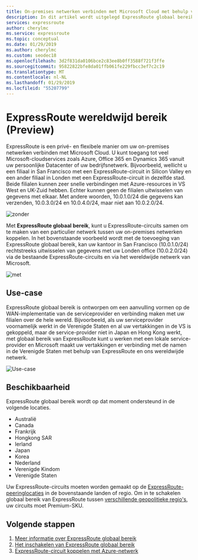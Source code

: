 ```yaml
---
title: On-premises netwerken verbinden met Microsoft Cloud met behulp van globaal bereik - Azure ExpressRoute | Microsoft Docs
description: In dit artikel wordt uitgelegd ExpressRoute globaal bereik.
services: expressroute
author: cherylmc
ms.service: expressroute
ms.topic: conceptual
ms.date: 01/29/2019
ms.author: cherylmc
ms.custom: seodec18
ms.openlocfilehash: 3d2f831da0106bce2c83ee8b0ff3588f721f3ffe
ms.sourcegitcommit: 95822822bfe8da01ffb061fe229fbcc3ef7c2c19
ms.translationtype: MT
ms.contentlocale: nl-NL
ms.lasthandoff: 01/29/2019
ms.locfileid: "55207799"
---
```

# <a name="expressroute-global-reach-preview"></a>ExpressRoute wereldwijd bereik (Preview)
ExpressRoute is een privé- en flexibele manier om uw on-premises netwerken verbinden met Microsoft Cloud. U kunt toegang tot veel Microsoft-cloudservices zoals Azure, Office 365 en Dynamics 365 vanuit uw persoonlijke Datacenter of uw bedrijfsnetwerk. Bijvoorbeeld, wellicht u een filiaal in San Francisco met een ExpressRoute-circuit in Silicon Valley en een ander filiaal in Londen met een ExpressRoute-circuit in dezelfde stad. Beide filialen kunnen zeer snelle verbindingen met Azure-resources in VS West en UK-Zuid hebben. Echter kunnen geen de filialen uitwisselen van gegevens met elkaar. Met andere woorden, 10.0.1.0/24 die gegevens kan verzenden, 10.0.3.0/24 en 10.0.4.0/24, maar niet aan 10.0.2.0/24.

![zonder][1]

Met **ExpressRoute globaal bereik**, kunt u ExpressRoute-circuits samen om te maken van een particulier netwerk tussen uw on-premises netwerken koppelen. In het bovenstaande voorbeeld wordt met de toevoeging van ExpressRoute globaal bereik, kan uw kantoor in San Francisco (10.0.1.0/24) rechtstreeks uitwisselen van gegevens met uw Londen office (10.0.2.0/24) via de bestaande ExpressRoute-circuits en via het wereldwijde netwerk van Microsoft. 

![met][2]

## <a name="use-case"></a>Use-case
ExpressRoute globaal bereik is ontworpen om een aanvulling vormen op de WAN-implementatie van de serviceprovider en verbinding maken met uw filialen over de hele wereld. Bijvoorbeeld, als uw serviceprovider voornamelijk werkt in de Verenigde Staten en al uw vertakkingen in de VS is gekoppeld, maar de service-provider niet in Japan en Hong Kong werkt, met globaal bereik van ExpressRoute kunt u werken met een lokale service-provider en Microsoft maakt uw vertakkingen er verbinding met de namen in de Verenigde Staten met behulp van ExpressRoute en ons wereldwijde netwerk.

![Use-case][3]

## <a name="availability"></a>Beschikbaarheid 
ExpressRoute globaal bereik wordt op dat moment ondersteund in de volgende locaties.

* Australië
* Canada
* Frankrijk
* Hongkong SAR
* Ierland
* Japan
* Korea
* Nederland
* Verenigde Kindom
* Verenigde Staten

Uw ExpressRoute-circuits moeten worden gemaakt op de [ExpressRoute-peeringlocaties](expressroute-locations.md) in de bovenstaande landen of regio. Om in te schakelen globaal bereik van ExpressRoute tussen [verschillende geopolitieke regio's](expressroute-locations.md), uw circuits moet Premium-SKU.

## <a name="next-steps"></a>Volgende stappen
1. [Meer informatie over ExpressRoute globaal bereik](expressroute-faqs.md)
2. [Het inschakelen van ExpressRoute globaal bereik](expressroute-howto-set-global-reach.md)
3. [ExpressRoute-circuit koppelen met Azure-netwerk](expressroute-howto-linkvnet-arm.md)


<!--Image References-->
[1]: ./media/expressroute-global-reach/1.png "diagram zonder wereldwijd bereik"
[2]: ./media/expressroute-global-reach/2.png "diagram met globaal bereik"
[3]: ./media/expressroute-global-reach/3.png "use-case van wereldwijd bereik"
